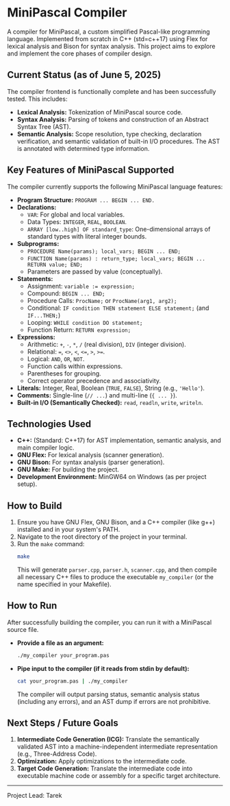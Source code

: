 # MiniPascal Compiler

A compiler for MiniPascal, a custom simplified Pascal-like programming language. Implemented from scratch in C++ (std=c++17) using Flex for lexical analysis and Bison for syntax analysis. This project aims to explore and implement the core phases of compiler design.

## Current Status (as of June 5, 2025)

The compiler frontend is functionally complete and has been successfully tested. This includes:
* **Lexical Analysis:** Tokenization of MiniPascal source code.
* **Syntax Analysis:** Parsing of tokens and construction of an Abstract Syntax Tree (AST).
* **Semantic Analysis:** Scope resolution, type checking, declaration verification, and semantic validation of built-in I/O procedures. The AST is annotated with determined type information.

## Key Features of MiniPascal Supported

The compiler currently supports the following MiniPascal language features:

* **Program Structure:** `PROGRAM ... BEGIN ... END.`
* **Declarations:**
    * `VAR`: For global and local variables.
    * Data Types: `INTEGER`, `REAL`, `BOOLEAN`.
    * `ARRAY [low..high] OF standard_type`: One-dimensional arrays of standard types with literal integer bounds.
* **Subprograms:**
    * `PROCEDURE Name(params); local_vars; BEGIN ... END;`
    * `FUNCTION Name(params) : return_type; local_vars; BEGIN ... RETURN value; END;`
    * Parameters are passed by value (conceptually).
* **Statements:**
    * Assignment: `variable := expression;`
    * Compound: `BEGIN ... END;`
    * Procedure Calls: `ProcName;` or `ProcName(arg1, arg2);`
    * Conditional: `IF condition THEN statement ELSE statement;` (and `IF...THEN;`)
    * Looping: `WHILE condition DO statement;`
    * Function Return: `RETURN expression;`
* **Expressions:**
    * Arithmetic: `+`, `-`, `*`, `/` (real division), `DIV` (integer division).
    * Relational: `=`, `<>`, `<`, `<=`, `>`, `>=`.
    * Logical: `AND`, `OR`, `NOT`.
    * Function calls within expressions.
    * Parentheses for grouping.
    * Correct operator precedence and associativity.
* **Literals:** Integer, Real, Boolean (`TRUE`, `FALSE`), String (e.g., `'Hello'`).
* **Comments:** Single-line (`// ...`) and multi-line (`{ ... }`).
* **Built-in I/O (Semantically Checked):** `read`, `readln`, `write`, `writeln`.

## Technologies Used

* **C++:** (Standard: C++17) for AST implementation, semantic analysis, and main compiler logic.
* **GNU Flex:** For lexical analysis (scanner generation).
* **GNU Bison:** For syntax analysis (parser generation).
* **GNU Make:** For building the project.
* **Development Environment:** MinGW64 on Windows (as per project setup).

## How to Build

1.  Ensure you have GNU Flex, GNU Bison, and a C++ compiler (like g++) installed and in your system's PATH.
2.  Navigate to the root directory of the project in your terminal.
3.  Run the `make` command:
    ```bash
    make
    ```
    This will generate `parser.cpp`, `parser.h`, `scanner.cpp`, and then compile all necessary C++ files to produce the executable `my_compiler` (or the name specified in your Makefile).

## How to Run

After successfully building the compiler, you can run it with a MiniPascal source file.

* **Provide a file as an argument:**
    ```bash
    ./my_compiler your_program.pas
    ```
* **Pipe input to the compiler (if it reads from stdin by default):**
    ```bash
    cat your_program.pas | ./my_compiler
    ```
    The compiler will output parsing status, semantic analysis status (including any errors), and an AST dump if errors are not prohibitive.

## Next Steps / Future Goals

1.  **Intermediate Code Generation (ICG):** Translate the semantically validated AST into a machine-independent intermediate representation (e.g., Three-Address Code).
2.  **Optimization:** Apply optimizations to the intermediate code.
3.  **Target Code Generation:** Translate the intermediate code into executable machine code or assembly for a specific target architecture.

---
Project Lead: Tarek
